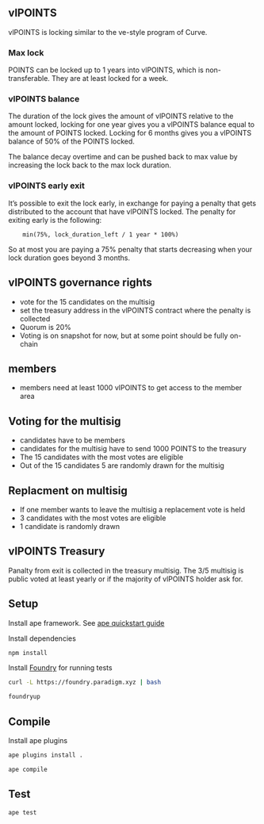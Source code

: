 ## vlPOINTS

vlPOINTS is locking similar to the ve-style program of Curve. 

### Max lock

POINTS can be locked up to 1 years into vlPOINTS, which is non-transferable. They are at least locked for a week.

### vlPOINTS balance

The duration of the lock gives the amount of vlPOINTS relative to the amount locked, locking for one year gives you a vlPOINTS balance equal to the amount of POINTS locked. Locking for 6 months gives you a vlPOINTS balance of 50% of the POINTS locked.

The balance decay overtime and can be pushed back to max value by increasing the lock back to the max lock duration.


### vlPOINTS early exit
It’s possible to exit the lock early, in exchange for paying a penalty that gets distributed to the account that have vlPOINTS locked. The penalty for exiting early is the following: 
```
    min(75%, lock_duration_left / 1 year * 100%)
```
So at most you are paying a 75% penalty that starts decreasing when your lock duration goes beyond 3 months.

## vlPOINTS governance rights

* vote for the 15 candidates on the multisig
* set the treasury address in the vlPOINTS contract where the penalty is collected
* Quorum is 20%
* Voting is on snapshot for now, but at some point should be fully on-chain

## members

* members need at least 1000 vlPOINTS to get access to the member area


## Voting for the multisig

* candidates have to be members
* candidates for the multisig have to send 1000 POINTS to the treasury
* The 15 candidates with the most votes are eligible
* Out of the 15 candidates 5 are randomly drawn for the multisig

 ## Replacment on multisig

 * If one member wants to leave the multisig a replacement vote is held
 * 3 candidates with the most votes are eligible
 * 1 candidate is randomly drawn


## vlPOINTS Treasury

Panalty from exit is collected in the treasury multisig. The 3/5 multisig is public voted at least yearly or if the majority of vlPOINTS holder ask for.

## Setup

Install ape framework. See [ape quickstart guide](https://docs.apeworx.io/ape/stable/userguides/quickstart.html)

Install dependencies
```bash
npm install
```

Install [Foundry](https://github.com/foundry-rs/foundry) for running tests
```bash
curl -L https://foundry.paradigm.xyz | bash
```

```bash
foundryup
```

## Compile

Install ape plugins
```bash
ape plugins install .
```

```bash
ape compile
```

## Test

```bash
ape test
```
